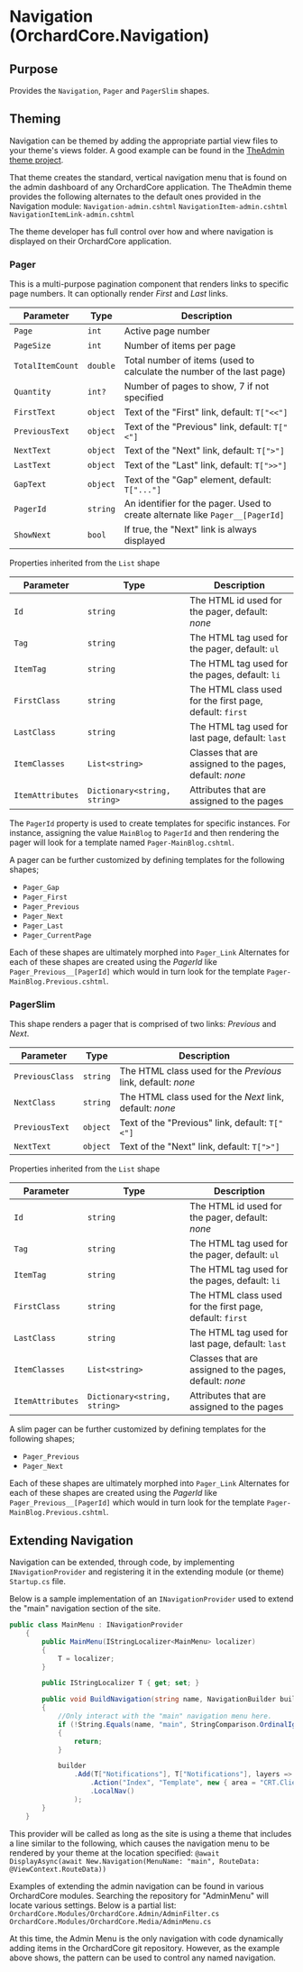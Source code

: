 # Navigation (OrchardCore.Navigation)

## Purpose

Provides the `Navigation`, `Pager` and `PagerSlim` shapes.

## Theming
Navigation can be themed by adding the appropriate partial view files to your theme's views folder.
A good example can be found in the [TheAdmin theme project](https://github.com/OrchardCMS/OrchardCore/tree/dev/src/OrchardCore.Themes/TheAdmin).

That theme creates the standard, vertical navigation menu that is found on the admin dashboard of any OrchardCore application.
The TheAdmin theme provides the following alternates to the default ones provided in the Navigation module:
`Navigation-admin.cshtml`
`NavigationItem-admin.cshtml`
`NavigationItemLink-admin.cshtml`

The theme developer has full control over how and where navigation is displayed on their OrchardCore application.

### Pager

This is a multi-purpose pagination component that renders links to specific page numbers.
It can optionally render _First_ and _Last_ links.

| Parameter | Type | Description |
| --------- | ---- |------------ |
| `Page` | `int` | Active page number |
| `PageSize` | `int` | Number of items per page |
| `TotalItemCount` | `double` | Total number of items (used to calculate the number of the last page) |
| `Quantity` | `int?` | Number of pages to show, 7 if not specified |
| `FirstText` | `object` | Text of the "First" link, default: `T["<<"]` |
| `PreviousText` | `object` | Text of the "Previous" link, default: `T["<"]`
| `NextText` | `object` | Text of the "Next" link, default: `T[">"]` |
| `LastText` | `object` | Text of the "Last" link, default: `T[">>"]` |
| `GapText` | `object` | Text of the "Gap" element, default: `T["..."]` |
| `PagerId` | `string` | An identifier for the pager. Used to create alternate like `Pager__[PagerId]` |
| `ShowNext` | `bool` | If true, the "Next" link is always displayed |

Properties inherited from the `List` shape

| Parameter | Type | Description |
| --------- | ---- |------------ |
| `Id` | `string` | The HTML id used for the pager, default: _none_ |
| `Tag` | `string` | The HTML tag used for the pager, default: `ul` |
| `ItemTag` | `string` | The HTML tag used for the pages, default: `li` |
| `FirstClass` | `string` | The HTML class used for the first page, default: `first` |
| `LastClass` | `string` | The HTML tag used for last page, default: `last` |
| `ItemClasses` | `List<string>` | Classes that are assigned to the pages, default: _none_ |
| `ItemAttributes` | `Dictionary<string, string>` | Attributes that are assigned to the pages |

The `PagerId` property is used to create templates for specific instances. For instance, assigning
the value `MainBlog` to `PagerId` and then rendering the pager will look for a template named 
`Pager-MainBlog.cshtml`.

A pager can be further customized by defining templates for the following shapes;
- `Pager_Gap`
- `Pager_First`
- `Pager_Previous`
- `Pager_Next`
- `Pager_Last`
- `Pager_CurrentPage`

Each of these shapes are ultimately morphed into `Pager_Link`
Alternates for each of these shapes are created using the _PagerId_ like `Pager_Previous__[PagerId]` which
would in turn look for the template `Pager-MainBlog.Previous.cshtml`.

### PagerSlim

This shape renders a pager that is comprised of two links: _Previous_ and _Next_.

| Parameter | Type | Description |
| --------- | ---- |------------ |
| `PreviousClass` | `string` | The HTML class used for the _Previous_ link, default: _none_ |
| `NextClass` | `string` | The HTML class used for the _Next_ link, default: _none_ |
| `PreviousText` | `object` | Text of the "Previous" link, default: `T["<"]`
| `NextText` | `object` | Text of the "Next" link, default: `T[">"]` |

Properties inherited from the `List` shape

| Parameter | Type | Description |
| --------- | ---- |------------ |
| `Id` | `string` | The HTML id used for the pager, default: _none_ |
| `Tag` | `string` | The HTML tag used for the pager, default: `ul` |
| `ItemTag` | `string` | The HTML tag used for the pages, default: `li` |
| `FirstClass` | `string` | The HTML class used for the first page, default: `first` |
| `LastClass` | `string` | The HTML tag used for last page, default: `last` |
| `ItemClasses` | `List<string>` | Classes that are assigned to the pages, default: _none_ |
| `ItemAttributes` | `Dictionary<string, string>` | Attributes that are assigned to the pages |

A slim pager can be further customized by defining templates for the following shapes;
- `Pager_Previous`
- `Pager_Next`

Each of these shapes are ultimately morphed into `Pager_Link`
Alternates for each of these shapes are created using the _PagerId_ like `Pager_Previous__[PagerId]` which
would in turn look for the template `Pager-MainBlog.Previous.cshtml`.

## Extending Navigation
Navigation can be extended, through code, by implementing `INavigationProvider` and registering it in the extending module (or theme) `Startup.cs` file.

Below is a sample implementation of an `INavigationProvider` used to extend the "main" navigation section of the site.

```csharp
public class MainMenu : INavigationProvider
    {
        public MainMenu(IStringLocalizer<MainMenu> localizer)
        {
            T = localizer;
        }

        public IStringLocalizer T { get; set; }

        public void BuildNavigation(string name, NavigationBuilder builder)
        {
            //Only interact with the "main" navigation menu here.
            if (!String.Equals(name, "main", StringComparison.OrdinalIgnoreCase))
            {
                return;
            }

            builder
                .Add(T["Notifications"], T["Notifications"], layers => layers
                    .Action("Index", "Template", new { area = "CRT.Client.OrchardModules.CommunicationTemplates", groupId = 1 })
                    .LocalNav()
                );
        }
    }
```    

This provider will be called as long as the site is using a theme that includes a line similar to the following, which causes the navigation menu to be rendered by your theme at the location specified:
`@await DisplayAsync(await New.Navigation(MenuName: "main", RouteData: @ViewContext.RouteData))`

Examples of extending the admin navigation can be found in various OrchardCore modules. Searching the repository for "AdminMenu" will locate various settings. Below is a partial list:
`OrchardCore.Modules/OrchardCore.Admin/AdminFilter.cs`
`OrchardCore.Modules/OrchardCore.Media/AdminMenu.cs`

At this time, the Admin Menu is the only navigation with code dynamically adding items in the OrchardCore git repository. However, as the example above shows, the pattern can be used to control any named navigation.


